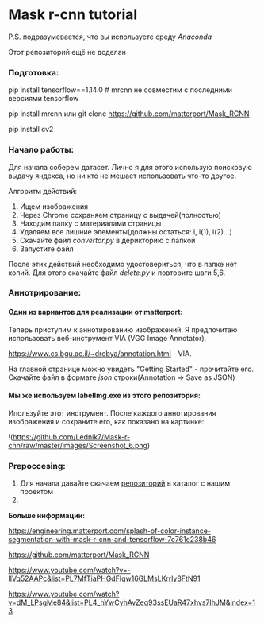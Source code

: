 # Mask r-cnn tutorial #
P.S. подразумевается, что вы используете среду *Anaconda*

Этот репозиторий ещё не доделан

### Подготовка: ###

pip install tensorflow==1.14.0 # mrcnn не совместим с последними версиями tensorflow

pip install mrcnn или git clone https://github.com/matterport/Mask_RCNN

pip install cv2

### Начало работы: ###

Для начала соберем датасет. Лично я для этого использую поисковую выдачу яндекса, но ни кто не мешает использовать что-то другое.

Алгоритм действий:
1) Ищем изображения
2) Через Chrome сохраняем страницу с выдачей(полностью)
3) Находим папку с материалами страницы
4) Удаляем все лишние элементы(должны остаться: i, i(1), i(2)...)
5) Скачайте файл *convertor.py* в дерикторию с папкой
6) Запустите файл

После этих действий необходимо удостовериться, что в папке нет копий. Для этого скачайте файл *delete.py* и повторите шаги 5,6.

### Аннотрирование: ###

#### Один из вариантов для реализации от matterport: ####

Теперь приступим к аннотированию изображений. Я предпочитаю использовать веб-инструмент VIA (VGG Image Annotator).

https://www.cs.bgu.ac.il/~drobya/annotation.html - VIA.

На главной странице можно увидеть "Getting Started" - прочитайте его. Скачайте файл в формате *json* строки(Annotation => Save as JSON)

#### Мы же используем labelImg.exe из этого репозитория: ####

Ипользуйте этот инструмент. После каждого аннотирования изображения и сохраните его, как показано на картинке:

!(https://github.com/Lednik7/Mask-r-cnn/raw/master/images/Screenshot_6.png)

### Prepoccesing: ###

1) Для начала давайте скачаем [репозиторий](https://github.com/tensorflow/models) в каталог с нашим проектом
2)

**Больше информации:**

https://engineering.matterport.com/splash-of-color-instance-segmentation-with-mask-r-cnn-and-tensorflow-7c761e238b46

https://github.com/matterport/Mask_RCNN

https://www.youtube.com/watch?v=-lIVq52AAPc&list=PL7MfTiaPHGdFIqw16GLMsLKrrly8FtN91

https://www.youtube.com/watch?v=dM_LPsgMe84&list=PL4_hYwCyhAvZeq93ssEUaR47xhvs7IhJM&index=13
